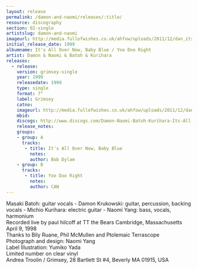 ```yaml
---
layout: release
permalink: /damon-and-naomi/releases/:title/
resource: discography
section: 02-single
artistslug: damon-and-naomi
imageurl: http://media.fullofwishes.co.uk/ahfow/uploads/2011/12/dan_itsallovernow.jpg
initial_release_date: 1999
albumname: It's All Over Now, Baby Blue / Yoo Doo Right
artist: Damon & Naomi & Batoh & Kurihara
releases:
  - release: 
    version: grimsey-single
    year: 1999
    releasedate: 1999
    type: single
    format: 7"
    label: Grimsey
    catno: 
    imageurl: http://media.fullofwishes.co.uk/ahfow/uploads/2011/12/dan_itsallovernow.jpg
    mbid: 
    discogs: http://www.discogs.com/Damon-Naomi-Batoh-Kurihara-Its-All-Over-Now-Baby-Blue-Yoo-Doo-Right/master/434581
    release_notes:
    groups:
    - group: A
      tracks:
       - title: It's All Over Now, Baby Blue
         notes: 
         author: Bob Dylam
    - group: B
      tracks:
       - title: Yoo Doo Right
         notes: 
         author: CAN
---
```

Masaki Batoh: guitar vocals - Damon Krukowski: guitar, percussion, backing vocals - Michio Kurihara: electric guitar - Naomi Yang: bass, vocals, harmonium  
Recorded live by paul hilcoff at TT the Bears Cambridge, Massachusetts April 9, 1998  
Thanks to Bily Ruane, Phil McMullen and Ptolemaic Terrascope  
Photograph and design: Naomi Yang  
Label Illustration: Yumiko Yada  
Limited number on clear vinyl  
Andrea Troolin / Grimsey, 28 Bartlett St #4, Beverly MA 01915, USA  